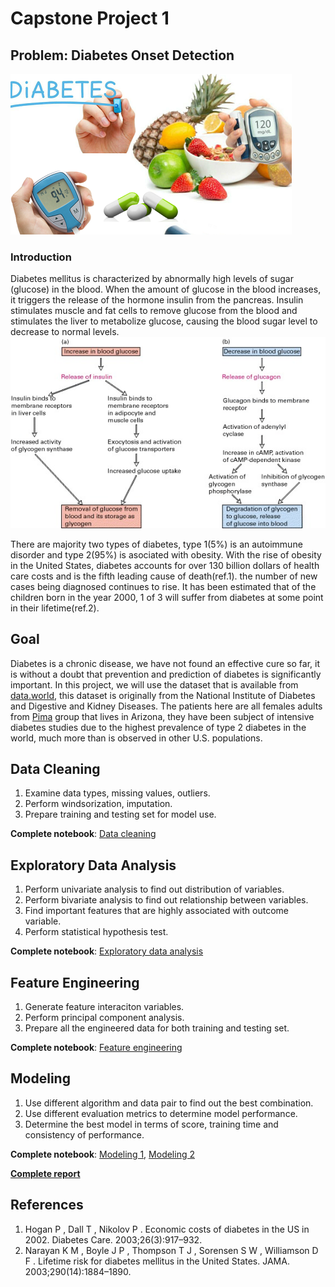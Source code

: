 # Capstone Project 1

## Problem: Diabetes Onset Detection
![Images](https://raw.githubusercontent.com/george1577/Thinkful_Data_Science/master/Capstone%20project/Capstone%20project%201/Images/Diabetes-Care-Devices-Market.png)

### Introduction
Diabetes mellitus is characterized by abnormally high levels of sugar (glucose) in the blood. When the amount of glucose in the blood increases, it triggers the release of the hormone insulin from the pancreas. Insulin stimulates muscle and fat cells to remove glucose from the blood and stimulates the liver to metabolize glucose, causing the blood sugar level to decrease to normal levels.
![Chart](https://raw.githubusercontent.com/george1577/Thinkful_Data_Science/master/Capstone%20project/Capstone%20project%201/Images/Diabetes_chart.jpg)

There are majority two types of diabetes, type 1(5%) is an autoimmune disorder and type 2(95%) is asociated with obesity. With the rise of obesity in the United States, diabetes accounts for over 130 billion dollars of health care costs and is the fifth leading cause of death(ref.1). the number of new cases being diagnosed continues to rise. It has been estimated that of the children born in the year 2000, 1 of 3 will suffer from diabetes at some point in their lifetime(ref.2).

## Goal
Diabetes is a chronic disease, we have not found an effective cure so far, it is without a doubt that prevention and prediction of diabetes is significantly important. In this project, we will use the dataset that is available from [data.world](https://data.world/data-society/pima-indians-diabetes-database), this dataset is originally from the National Institute of Diabetes and Digestive and Kidney Diseases. The patients here are all females adults from [Pima](https://en.wikipedia.org/wiki/Pima_people) group that lives in Arizona, they have been subject of intensive diabetes studies due to the highest prevalence of type 2 diabetes in the world, much more than is observed in other U.S. populations.

## Data Cleaning
1. Examine data types, missing values, outliers.
2. Perform windsorization, imputation.
3. Prepare training and testing set for model use.

**Complete notebook**: [Data cleaning](https://github.com/george1577/Thinkful_Data_Science/blob/master/Capstone%20project/Capstone%20project%201/Data%20Cleaning/Data_cleaning.ipynb)

## Exploratory Data Analysis
1. Perform univariate analysis to find out distribution of variables.
2. Perform bivariate analysis to find out relationship between variables.
3. Find important features that are highly associated with outcome variable.
4. Perform statistical hypothesis test.

**Complete notebook**: [Exploratory data analysis](https://github.com/george1577/Thinkful_Data_Science/blob/master/Capstone%20project/Capstone%20project%201/Exploratory%20Data%20Analysis/Exploratory_Data_Analysis.ipynb)

## Feature Engineering
1. Generate feature interaciton variables.
2. Perform principal component analysis.
3. Prepare all the engineered data for both training and testing set.

**Complete notebook**: [Feature engineering](http://localhost:8888/notebooks/Desktop/Thinkful/projects/Capstone%201/Feature%20Engineering/Feature%20Engineering.ipynb)

## Modeling
1. Use different algorithm and data pair to find out the best combination.
2. Use different evaluation metrics to determine model performance.
3. Determine the best model in terms of score, training time and consistency of performance.

**Complete notebook**: [Modeling 1](https://github.com/george1577/Thinkful_Data_Science/tree/master/Capstone%20project/Capstone%20project%201/Modeling), [Modeling 2](https://github.com/george1577/Thinkful_Data_Science/blob/master/Capstone%20project/Capstone%20project%201/Modeling/Modeling_f1_score.ipynb)

[**Complete report**](https://github.com/george1577/Thinkful_Data_Science/tree/master/Capstone%20project/Capstone%20project%201/Report) 

## References
1. Hogan P , Dall T , Nikolov P . Economic costs of diabetes in the US in 2002. Diabetes Care. 2003;26(3):917–932.
2. Narayan K M , Boyle J P , Thompson T J , Sorensen S W , Williamson D F . Lifetime risk for diabetes mellitus in the United States. JAMA. 2003;290(14):1884–1890.









